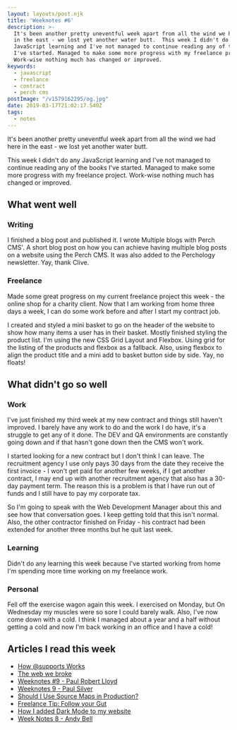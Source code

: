 ```yaml
---
layout: layouts/post.njk
title: 'Weeknotes #6'
description: >-
  It's been another pretty uneventful week apart from all the wind we had here
  in the east - we lost yet another water butt.  This week I didn't do any
  JavaScript learning and I've not managed to continue reading any of the books
  I've started. Managed to make some more progress with my freelance project.
  Work-wise nothing much has changed or improved.
keywords:
  - javascript
  - freelance
  - contract
  - perch cms
postImage: "/v1579162295/og.jpg"
date: 2019-03-17T21:02:17.540Z
tags:
  - notes
---
```

It's been another pretty uneventful week apart from all the wind we had here in the east - we lost yet another water butt.

This week I didn't do any JavaScript learning and I've not managed to continue reading any of the books I've started. Managed to make some more progress with my freelance project. Work-wise nothing much has changed or improved.


## What went well

### Writing
I finished a blog post and published it. I wrote Multiple blogs with Perch CMS'. A short blog post on how you can achieve having multiple blog posts on a website using the Perch CMS. It was also added to the Perchology newsletter. Yay, thank Clive.

### Freelance
Made some great progress on my current freelance project this week - the online shop for a charity client. Now that I am working from home three days a week, I can do some work before and after I start my contract job.

I created and styled a mini basket to go on the header of the website to show how many items a user has in their basket. Mostly finished styling the product list. I'm using the new CSS Grid Layout and Flexbox. Using grid for the listing of the products and flexbox as a fallback. Also, using flexbox to align the product title and a mini add to basket button side by side. Yay, no floats!


## What didn't go so well

### Work
I've just finished my third week at my new contract and things still haven't improved. I barely have any work to do and the work I do have, it's a struggle to get any of it done. The DEV and QA environments are constantly going down and if that hasn't gone down then the CMS won't work.

I started looking for a new contract but I don't think I can leave. The recruitment agency I use only pays 30 days from the date they receive the first invoice - I won't get paid for another few weeks, if I get another contract, I may end up with another recruitment agency that also has a 30-day payment term. The reason this is a problem is that I have run out of funds and I still have to pay my corporate tax.

So I'm going to speak with the Web Development Manager about this and see how that conversation goes. I keep getting told that this isn't normal. Also, the other contractor finished on Friday - his contract had been extended for another three months but he quit last week.

### Learning
Didn't do any learning this week because I've started working from home I'm spending more time working on my freelance work.

### Personal
Fell off the exercise wagon again this week. I exercised on Monday, but On Wednesday my muscles were so sore I could barely walk. Also, I've now come down with a cold. I think I managed about a year and a half without getting a cold and now I'm back working in an office and I have a cold!

## Articles I read this week
- [How @supports Works](https://css-tricks.com/how-supports-works/ "How @supports Works")
- [The web we broke](https://ethanmarcotte.com/wrote/the-web-we-broke/ "The web we broke")
- [Weeknotes #9 - Paul Robert Lloyd](https://paulrobertlloyd.com/articles/2019/03/weeknotes_9/ "Weeknotes #9 - Paul Robert Lloyd")
- [Weeknotes 9 - Paul Silver](https://www.paulsilver.co.uk/blog/2019/03/weeknotes-9/ "Weeknotes 9 - Paul Silver")
- [Should I Use Source Maps in Production?](https://css-tricks.com/should-i-use-source-maps-in-production/ "Should I Use Source Maps in Production?")
- [Freelance Tip: Follow your Gut](https://mikehince.com/thoughts/freelance-tip-follow-your-gut/ "Freelance Tip: Follow your Gut")
- [How I added Dark Mode to my website](https://www.freecodecamp.org/news/how-i-added-dark-mode-to-my-website-33611d246425 "How I added Dark Mode to my website")
- [Week Notes 8 - Andy Bell](https://archive.hankchizljaw.com/wrote/week-notes-8/ "Week Notes 8 - Andy Bell")
